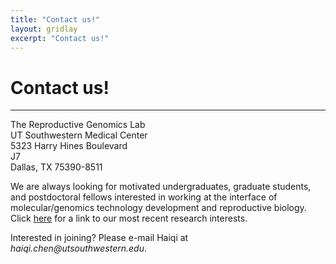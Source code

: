 ```yaml
---
title: "Contact us!"
layout: gridlay
excerpt: "Contact us!"
---
```


# **Contact us!**
<hr>
The Reproductive Genomics Lab<br>
UT Southwestern Medical Center<br>
5323 Harry Hines Boulevard<br>
J7<br>
Dallas, TX 75390-8511

We are always looking for motivated undergraduates, graduate students, and postdoctoral fellows interested in working at the interface of molecular/genomics technology development and reproductive biology. Click [here](https://regl-utsw.github.io/research/) for a link to our most recent research interests.

Interested in joining? Please e-mail Haiqi at _haiqi.chen@utsouthwestern.edu_. 
